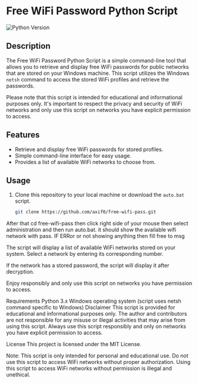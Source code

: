 # Free WiFi Password Python Script

![Python Version](https://img.shields.io/badge/python-3.x-blue.svg)

## Description

The Free WiFi Password Python Script is a simple command-line tool that allows you to retrieve and display free WiFi passwords for public networks that are stored on your Windows machine. This script utilizes the Windows `netsh` command to access the stored WiFi profiles and retrieve the passwords.

Please note that this script is intended for educational and informational purposes only. It's important to respect the privacy and security of WiFi networks and only use this script on networks you have explicit permission to access.

## Features

- Retrieve and display free WiFi passwords for stored profiles.
- Simple command-line interface for easy usage.
- Provides a list of available WiFi networks to choose from.

## Usage

1. Clone this repository to your local machine or download the `auto.bat` script.
   
   ```bash
   git clone https://github.com/axif0/free-wifi-pass.git
   ```
After that cd free-wifi-pass then click right side of your mouse then select administration and then run auto.bat. it should show the available wifi network with pass. IF ERRor or not showing anything then fill free to msg 

The script will display a list of available WiFi networks stored on your system. Select a network by entering its corresponding number.

If the network has a stored password, the script will display it after decryption.

Enjoy responsibly and only use this script on networks you have permission to access.

Requirements
Python 3.x
Windows operating system (script uses netsh command specific to Windows)
Disclaimer
This script is provided for educational and informational purposes only. The author and contributors are not responsible for any misuse or illegal activities that may arise from using this script. Always use this script responsibly and only on networks you have explicit permission to access.

License
This project is licensed under the MIT License.

Note: This script is only intended for personal and educational use. Do not use this script to access WiFi networks without proper authorization. Using this script to access WiFi networks without permission is illegal and unethical.
